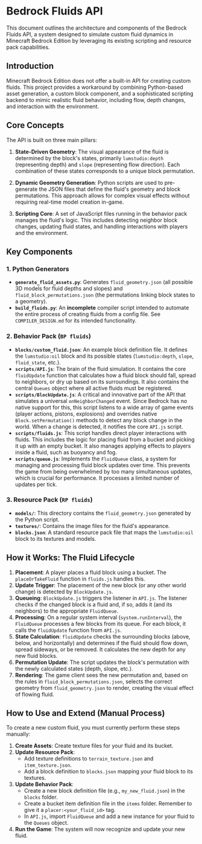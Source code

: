 # Bedrock Fluids API

This document outlines the architecture and components of the Bedrock Fluids API, a system designed to simulate custom fluid dynamics in Minecraft Bedrock Edition by leveraging its existing scripting and resource pack capabilities.

## Introduction

Minecraft Bedrock Edition does not offer a built-in API for creating custom fluids. This project provides a workaround by combining Python-based asset generation, a custom block component, and a sophisticated scripting backend to mimic realistic fluid behavior, including flow, depth changes, and interaction with the environment.

## Core Concepts

The API is built on three main pillars:

1.  **State-Driven Geometry**: The visual appearance of the fluid is determined by the block's states, primarily `lumstudio:depth` (representing depth) and `slope` (representing flow direction). Each combination of these states corresponds to a unique block permutation.

2.  **Dynamic Geometry Generation**: Python scripts are used to pre-generate the JSON files that define the fluid's geometry and block permutations. This approach allows for complex visual effects without requiring real-time model creation in-game.

3.  **Scripting Core**: A set of JavaScript files running in the behavior pack manages the fluid's logic. This includes detecting neighbor block changes, updating fluid states, and handling interactions with players and the environment.

## Key Components

### 1. Python Generators

-   **`generate_fluid_assets.py`**: Generates `fluid_geometry.json` (all possible 3D models for fluid depths and slopes) and `fluid_block_permutations.json` (the permutations linking block states to a geometry).
-   **`build_fluids.py`**: An **incomplete** compiler script intended to automate the entire process of creating fluids from a config file. See `COMPILER_DESIGN.md` for its intended functionality.

### 2. Behavior Pack (`BP fluids`)

-   **`blocks/custom_fluid.json`**: An example block definition file. It defines the `lumstudio:oil` block and its possible states (`lumstudio:depth`, `slope`, `fluid_state`, etc.).
-   **`scripts/API.js`**: The brain of the fluid simulation. It contains the core `fluidUpdate` function that calculates how a fluid block should fall, spread to neighbors, or dry up based on its surroundings. It also contains the central `Queues` object where all active fluids must be registered.
-   **`scripts/BlockUpdate.js`**: A critical and innovative part of the API that simulates a universal `onNeighborChanged` event. Since Bedrock has no native support for this, this script listens to a wide array of game events (player actions, pistons, explosions) and overrides native `Block.setPermutation()` methods to detect any block change in the world. When a change is detected, it notifies the core `API.js` script.
-   **`scripts/fluids.js`**: This script handles direct player interactions with fluids. This includes the logic for placing fluid from a bucket and picking it up with an empty bucket. It also manages applying effects to players inside a fluid, such as buoyancy and fog.
-   **`scripts/queue.js`**: Implements the `FluidQueue` class, a system for managing and processing fluid block updates over time. This prevents the game from being overwhelmed by too many simultaneous updates, which is crucial for performance. It processes a limited number of updates per tick.

### 3. Resource Pack (`RP fluids`)

-   **`models/`**: This directory contains the `fluid_geometry.json` generated by the Python script.
-   **`textures/`**: Contains the image files for the fluid's appearance.
-   **`blocks.json`**: A standard resource pack file that maps the `lumstudio:oil` block to its textures and models.

## How it Works: The Fluid Lifecycle

1.  **Placement**: A player places a fluid block using a bucket. The `placeOrTakeFluid` function in `fluids.js` handles this.
2.  **Update Trigger**: The placement of the new block (or any other world change) is detected by `BlockUpdate.js`.
3.  **Queueing**: `BlockUpdate.js` triggers the listener in `API.js`. The listener checks if the changed block is a fluid and, if so, adds it (and its neighbors) to the appropriate `FluidQueue`.
4.  **Processing**: On a regular system interval (`system.runInterval`), the `FluidQueue` processes a few blocks from its queue. For each block, it calls the `fluidUpdate` function from `API.js`.
5.  **State Calculation**: `fluidUpdate` checks the surrounding blocks (above, below, and horizontally) and determines if the fluid should flow down, spread sideways, or be removed. It calculates the new depth for any new fluid blocks.
6.  **Permutation Update**: The script updates the block's permutation with the newly calculated states (depth, slope, etc.).
7.  **Rendering**: The game client sees the new permutation and, based on the rules in `fluid_block_permutations.json`, selects the correct geometry from `fluid_geometry.json` to render, creating the visual effect of flowing fluid.

## How to Use and Extend (Manual Process)

To create a new custom fluid, you must currently perform these steps manually:

1.  **Create Assets**: Create texture files for your fluid and its bucket.
2.  **Update Resource Pack**:
    -   Add texture definitions to `terrain_texture.json` and `item_texture.json`.
    -   Add a block definition to `blocks.json` mapping your fluid block to its textures.
3.  **Update Behavior Pack**:
    -   Create a new block definition file (e.g., `my_new_fluid.json`) in the `blocks` folder.
    -   Create a bucket item definition file in the `items` folder. Remember to give it a `placer:<your_fluid_id>` tag.
    -   In `API.js`, import `FluidQueue` and add a new instance for your fluid to the `Queues` object.
4.  **Run the Game**: The system will now recognize and update your new fluid.
